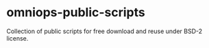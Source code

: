 # omniops-public-scripts
Collection of public scripts for free download and reuse under BSD-2 license. 

